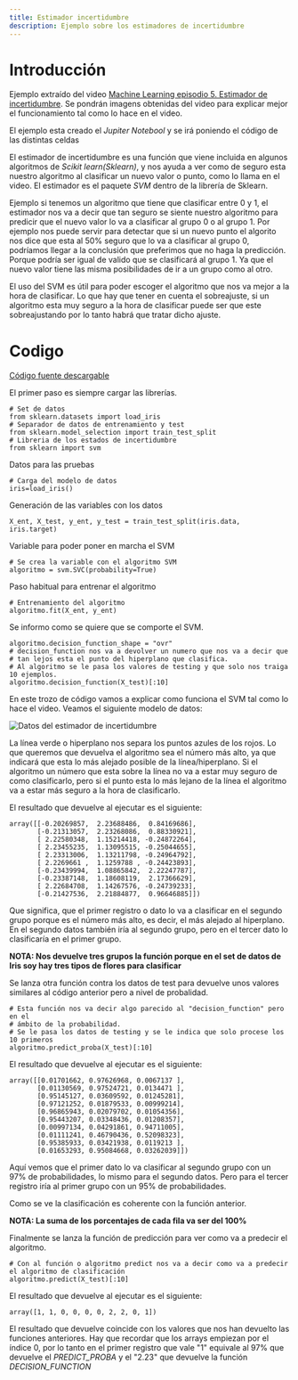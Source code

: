 ```yaml
---
title: Estimador incertidumbre
description: Ejemplo sobre los estimadores de incertidumbre
---
```


# Introducción

Ejemplo extraído del video [Machine Learning episodio 5. Estimador de incertidumbre](https://www.youtube.com/watch?v=2A7Hz3RjhIY&t). Se pondrán imagens obtenidas del video para explicar mejor el funcionamiento tal como lo hace en el video.

El ejemplo esta creado el *Jupiter Notebool* y se irá poniendo el código de las distintas celdas

El estimador de incertidumbre es una función que viene incluida en algunos algoritmos de *Scikit learn(Sklearn)*, y nos ayuda a ver como de seguro esta nuestro algoritmo al clasificar un nuevo valor o punto, como lo llama en el video. El estimador es el paquete *SVM* dentro de la librería de Sklearn.

Ejemplo si tenemos un algoritmo que tiene que clasificar entre 0 y 1, el estimador nos va a decir que tan seguro se siente nuestro algoritmo para predicir que el nuevo valor lo va a clasificar al grupo 0 o al grupo 1.
Por ejemplo nos puede servir para detectar que si un nuevo punto el algorito nos dice que esta al 50% seguro que lo va a clasificar al grupo 0, podríamos llegar a la conclusión que preferimos que no haga la predicción. Porque podría ser igual de valido que se clasificará al grupo 1. Ya que el nuevo valor tiene las misma posibilidades de ir a un grupo como al otro.

El uso del SVM es útil para poder escoger el algoritmo que nos va mejor a la hora de clasificar. Lo que hay que tener en cuenta el sobreajuste, si un algoritmo esta muy seguro a la hora de clasificar puede ser que este sobreajustando por lo tanto habrá que tratar dicho ajuste.

# Codigo

[Código fuente descargable](/docs/python/machine_learning/estimador_incertidumbre/estados_incertidumbres.ipynb) 

El primer paso es siempre cargar las librerías.
```tpl
# Set de datos
from sklearn.datasets import load_iris
# Separador de datos de entrenamiento y test 
from sklearn.model_selection import train_test_split
# Libreria de los estados de incertidumbre
from sklearn import svm
```
Datos para las pruebas
```tpl
# Carga del modelo de datos
iris=load_iris()
```
Generación de las variables con los datos
```tpl
X_ent, X_test, y_ent, y_test = train_test_split(iris.data, iris.target)
```
Variable para poder poner en marcha el SVM
```tpl
# Se crea la variable con el algoritmo SVM
algoritmo = svm.SVC(probability=True)
```
Paso habitual para entrenar el algoritmo
```tpl
# Entrenamiento del algoritmo
algoritmo.fit(X_ent, y_ent)
```
Se informo como se quiere que se comporte el SVM.
```tpl
algoritmo.decision_function_shape = "ovr"
# decision_function nos va a devolver un numero que nos va a decir que 
# tan lejos esta el punto del hiperplano que clasifica.
# Al algoritmo se le pasa los valores de testing y que solo nos traiga 10 ejemplos.
algoritmo.decision_function(X_test)[:10]
```
En este trozo de código vamos a explicar como funciona el SVM tal como lo hace el video. Veamos el siguiente modelo de datos:

![Datos del estimador de incertidumbre](/images/python/machine_learning/estimador_incertidumbre/estimador_incertidumbre_datos.png)

La línea verde o hiperplano nos separa los puntos azules de los rojos. Lo que queremos que devuelva el algoritmo sea el número más alto, ya que indicará que esta lo más alejado posible de la línea/hiperplano.
Si el algoritmo un número que esta sobre la línea no va a estar muy seguro de como clasificarlo, pero si el punto esta lo más lejano de la línea el algoritmo va a estar más seguro a la hora de clasificarlo.

El resultado que devuelve al ejecutar es el siguiente:
```
array([[-0.20269857,  2.23688486,  0.84169686],
       [-0.21313057,  2.23268086,  0.88330921],
       [ 2.22580348,  1.15214418, -0.24872264],
       [ 2.23455235,  1.13095515, -0.25044655],
       [ 2.23313006,  1.13211798, -0.24964792],
       [ 2.2269661 ,  1.1259788 , -0.24423893],
       [-0.23439994,  1.08865842,  2.22247787],
       [-0.23387148,  1.18608119,  2.17366629],
       [ 2.22684708,  1.14267576, -0.24739233],
       [-0.21427536,  2.21884877,  0.96646885]])
```
Que significa, que el primer registro o dato lo va a clasificar en el segundo grupo porque es el número más alto, es decir, el más alejado al hiperplano. En el segundo datos también iría al segundo grupo, pero en el tercer dato lo clasificaría en el primer grupo.

**NOTA: Nos devuelve tres grupos la función porque en el set de datos de Iris soy hay tres tipos de flores para clasificar**

Se lanza otra función contra los datos de test para devuelve unos valores similares al código anterior pero a nivel de probalidad.
```tpl
# Esta función nos va decir algo parecido al "decision_function" pero en el 
# ámbito de la probabilidad.
# Se le pasa los datos de testing y se le indica que solo procese los 10 primeros
algoritmo.predict_proba(X_test)[:10]
```
El resultado que devuelve al ejecutar es el siguiente:
```
array([[0.01701662, 0.97626968, 0.0067137 ],
       [0.01130569, 0.97524721, 0.0134471 ],
       [0.95145127, 0.03609592, 0.01245281],
       [0.97121252, 0.01879533, 0.00999214],
       [0.96865943, 0.02079702, 0.01054356],
       [0.95443207, 0.03348436, 0.01208357],
       [0.00997134, 0.04291861, 0.94711005],
       [0.01111241, 0.46790436, 0.52098323],
       [0.95385933, 0.03421938, 0.0119213 ],
       [0.01653293, 0.95084668, 0.03262039]])
```
Aquí vemos que el primer dato lo va clasificar al segundo grupo con un 97% de probabilidades, lo mismo para el segundo datos. Pero para el tercer registro iría al primer grupo con un 95% de probabilidades.

Como se ve la clasificación es coherente con la función anterior.

**NOTA: La suma de los porcentajes de cada fila va ser del 100%**

Finalmente se lanza la función de predicción para ver como va a predecir el algoritmo.
```tpl
# Con al función o algoritmo predict nos va a decir como va a predecir el algoritmo de clasificación
algoritmo.predict(X_test)[:10]
```
El resultado que devuelve al ejecutar es el siguiente:
```
array([1, 1, 0, 0, 0, 0, 2, 2, 0, 1])
```

El resultado que devuelve coincide con los valores que nos han devuelto las funciones anteriores. Hay que recordar que los arrays empiezan por el índice 0, por lo tanto en el primer registro que vale "1" equivale al 97% que devuelve el *PREDICT_PROBA* y el "2.23" que devuelve la función *DECISION_FUNCTION*